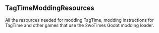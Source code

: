 ## TagTimeModdingResources
All the resources needed for modding TagTime, modding instructions for TagTime and other games that use the 2woTimes Godot modding loader.
